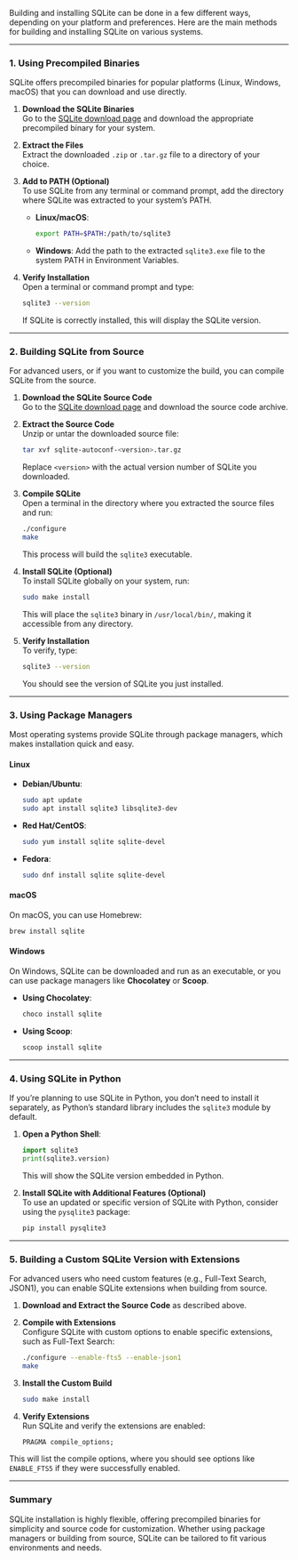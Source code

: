 Building and installing SQLite can be done in a few different ways, depending on your platform and preferences. Here are the main methods for building and installing SQLite on various systems.

---

### 1. **Using Precompiled Binaries**

SQLite offers precompiled binaries for popular platforms (Linux, Windows, macOS) that you can download and use directly.

1. **Download the SQLite Binaries**  
   Go to the [SQLite download page](https://www.sqlite.org/download.html) and download the appropriate precompiled binary for your system.

2. **Extract the Files**  
   Extract the downloaded `.zip` or `.tar.gz` file to a directory of your choice.

3. **Add to PATH (Optional)**  
   To use SQLite from any terminal or command prompt, add the directory where SQLite was extracted to your system’s PATH.

   - **Linux/macOS**:  
     ```sh
     export PATH=$PATH:/path/to/sqlite3
     ```

   - **Windows**:
     Add the path to the extracted `sqlite3.exe` file to the system PATH in Environment Variables.

4. **Verify Installation**  
   Open a terminal or command prompt and type:
   ```sh
   sqlite3 --version
   ```
   If SQLite is correctly installed, this will display the SQLite version.

---

### 2. **Building SQLite from Source**

For advanced users, or if you want to customize the build, you can compile SQLite from the source.

1. **Download the SQLite Source Code**  
   Go to the [SQLite download page](https://www.sqlite.org/download.html) and download the source code archive.

2. **Extract the Source Code**  
   Unzip or untar the downloaded source file:
   ```sh
   tar xvf sqlite-autoconf-<version>.tar.gz
   ```
   Replace `<version>` with the actual version number of SQLite you downloaded.

3. **Compile SQLite**  
   Open a terminal in the directory where you extracted the source files and run:
   ```sh
   ./configure
   make
   ```
   This process will build the `sqlite3` executable.

4. **Install SQLite (Optional)**  
   To install SQLite globally on your system, run:
   ```sh
   sudo make install
   ```
   This will place the `sqlite3` binary in `/usr/local/bin/`, making it accessible from any directory.

5. **Verify Installation**  
   To verify, type:
   ```sh
   sqlite3 --version
   ```
   You should see the version of SQLite you just installed.

---

### 3. **Using Package Managers**

Most operating systems provide SQLite through package managers, which makes installation quick and easy.

#### **Linux**

- **Debian/Ubuntu**:
  ```sh
  sudo apt update
  sudo apt install sqlite3 libsqlite3-dev
  ```

- **Red Hat/CentOS**:
  ```sh
  sudo yum install sqlite sqlite-devel
  ```

- **Fedora**:
  ```sh
  sudo dnf install sqlite sqlite-devel
  ```

#### **macOS**

On macOS, you can use Homebrew:
```sh
brew install sqlite
```

#### **Windows**

On Windows, SQLite can be downloaded and run as an executable, or you can use package managers like **Chocolatey** or **Scoop**.

- **Using Chocolatey**:
  ```sh
  choco install sqlite
  ```

- **Using Scoop**:
  ```sh
  scoop install sqlite
  ```

---

### 4. **Using SQLite in Python**

If you’re planning to use SQLite in Python, you don’t need to install it separately, as Python’s standard library includes the `sqlite3` module by default.

1. **Open a Python Shell**:
   ```python
   import sqlite3
   print(sqlite3.version)
   ```
   This will show the SQLite version embedded in Python.

2. **Install SQLite with Additional Features (Optional)**  
   To use an updated or specific version of SQLite with Python, consider using the `pysqlite3` package:
   ```sh
   pip install pysqlite3
   ```

---

### 5. **Building a Custom SQLite Version with Extensions**

For advanced users who need custom features (e.g., Full-Text Search, JSON1), you can enable SQLite extensions when building from source.

1. **Download and Extract the Source Code** as described above.

2. **Compile with Extensions**  
   Configure SQLite with custom options to enable specific extensions, such as Full-Text Search:
   ```sh
   ./configure --enable-fts5 --enable-json1
   make
   ```

3. **Install the Custom Build**  
   ```sh
   sudo make install
   ```

4. **Verify Extensions**  
   Run SQLite and verify the extensions are enabled:
   ```sql
   PRAGMA compile_options;
   ```

This will list the compile options, where you should see options like `ENABLE_FTS5` if they were successfully enabled.

---

### Summary

SQLite installation is highly flexible, offering precompiled binaries for simplicity and source code for customization. Whether using package managers or building from source, SQLite can be tailored to fit various environments and needs.
